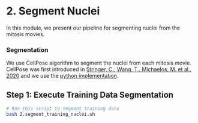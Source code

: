 # 2. Segment Nuclei

In this module, we present our pipeline for segmenting nuclei from the mitosis movies.


### Segmentation

We use CellPose algorithm to segment the nuclei from each mitosis movie. 
CellPose was first introduced in [Stringer, C., Wang, T., Michaelos, M. et al., 2020](https://doi.org/10.1038/s41592-020-01018-x) and we use the [python implementation](https://github.com/mouseland/cellpose).

## Step 1: Execute Training Data Segmentation

```bash
# Run this script to segment training data
bash 2.segment_training_nuclei.sh
```